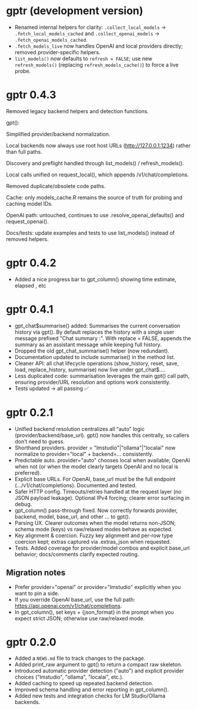 # gptr (development version)

* Renamed internal helpers for clarity: `.collect_local_models` → `.fetch_local_models_cached` and `.collect_openai_models` → `.fetch_openai_models_cached`.
* `.fetch_models_live` now handles OpenAI and local providers directly; removed provider-specific helpers.
* `list_models()` now defaults to `refresh = FALSE`; use new `refresh_models()` (replacing `refresh_models_cache()`) to force a live probe.

# gptr 0.4.3
Removed legacy backend helpers and detection functions.

gpt():

Simplified provider/backend normalization.

Local backends now always use root host URLs (http://127.0.0.1:1234) rather than full paths.

Discovery and preflight handled through list_models() / refresh_models().

Local calls unified on request_local(), which appends /v1/chat/completions.

Removed duplicate/obsolete code paths.

Cache: only models_cache.R remains the source of truth for probing and caching model IDs.

OpenAI path: untouched, continues to use .resolve_openai_defaults() and request_openai().

Docs/tests: update examples and tests to use list_models() instead of removed helpers.

# gptr 0.4.2

* Added a nice progress bar to gpt_column() showing time estimate, elapsed
, etc

# gptr 0.4.1

* gpt_chat$summarise() added:
    Summarises the current conversation history via gpt().
    By default replaces the history with a single user message prefixed "Chat summary :".
    With replace = FALSE, appends the summary as an assistant message while keeping full history.
* Dropped the old gpt_chat_summarise() helper (now redundant).
* Documentation updated to include summarise() in the method list.
* Cleaner API: all chat lifecycle operations (show_history, reset, save, load, replace_history, summarise) now live under gpt_chat$….
* Less duplicated code: summarisation leverages the main gpt() call path, ensuring provider/URL resolution and options work consistently.
* Tests updated → all passing ✅

# gptr 0.2.1

* Unified backend resolution centralizes all “auto” logic (provider/backend/base_url). gpt() now handles this centrally, so callers don’t need to guess.
* Shorthand providers. provider = "lmstudio"|"ollama"|"localai" now normalize to provider="local" + backend=... consistently.
* Predictable auto. provider="auto" chooses local when available; OpenAI when not (or when the model clearly targets OpenAI and no local is preferred).
* Explicit base URLs. For OpenAI, base_url must be the full endpoint (.../v1/chat/completions). Documented and tested.
* Safer HTTP config. Timeouts/retries handled at the request layer (no JSON payload leakage). Optional IPv4 forcing; clearer error surfacing in debug.
* gpt_column() pass-through fixed. Now correctly forwards provider, backend, model, base_url, and other ... to gpt().
* Parsing UX. Clearer outcomes when the model returns non-JSON; schema mode (keys) vs raw/relaxed modes behave as expected.
* Key alignment & coercion. Fuzzy key alignment and per-row type coercion kept; extras captured via .extras_json when requested.
* Tests. Added coverage for provider/model combos and explicit base_url behavior; docs/comments clarify expected routing.

## Migration notes

* Prefer provider="openai" or provider="lmstudio" explicitly when you want to pin a side.
* If you override OpenAI base_url, use the full path: https://api.openai.com/v1/chat/completions.
* In gpt_column(), set keys + {json_format} in the prompt when you expect strict JSON; otherwise use raw/relaxed mode.


# gptr 0.2.0

* Added a `NEWS.md` file to track changes to the package.
* Added print_raw argument to gpt() to return a compact raw skeleton.
* Introduced automatic provider detection ("auto") and explicit provider choices ("lmstudio", "ollama", "localai", etc.).
* Added caching to speed up repeated backend detection.
* Improved schema handling and error reporting in gpt_column().
* Added new tests and integration checks for LM Studio/Ollama backends.
